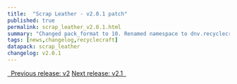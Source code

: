 ```yaml
---
title:  "Scrap Leather - v2.0.1 patch"
published: true
permalink: scrap_leather_v2.0.1.html
summary: "Changed pack_format to 10. Renamed namespace to dnv.recyclecraft."
tags: [news,changelog,recyclecraft]
datapack: scrap_leather
changelog: v2.0.1
---
```


<div class="btn-group">
    <a href="scrap_leather_v2.html" role="button" class="btn btn-primary"><i class="fa fa-caret-left"></i>&nbsp; Previous release: v2</a>
    <a href="scrap_leather_v2.1.html" role="button" class="btn btn-primary">Next release: v2.1 &nbsp;<i class="fa fa-caret-right"></i></a>
</div>
